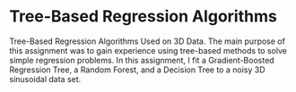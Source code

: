 # Tree-Based Regression Algorithms
Tree-Based Regression Algorithms Used on 3D Data.
The main purpose of this assignment was to gain experience using tree-based methods to solve simple regression problems. In this assignment, I fit a Gradient-Boosted Regression Tree, a Random Forest, and a Decision Tree to a noisy 3D sinusoidal data set.
